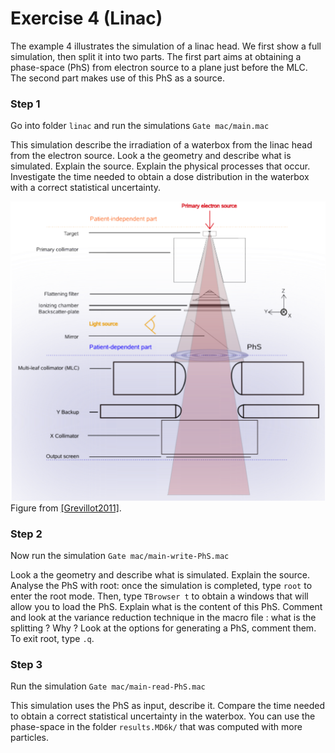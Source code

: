 # Exercise 4 (Linac)

The example 4 illustrates the simulation of a linac head. We first show a full simulation, then split it into two parts. The first part aims at obtaining a phase-space (PhS) from electron source to a plane just before the MLC. The second part makes use of this PhS as a source.

### Step 1

Go into folder ```linac``` and run the simulations ```Gate mac/main.mac```

This simulation describe the irradiation of a waterbox from the linac head from the electron source. Look a the geometry and describe what is simulated. Explain the source. Explain the physical processes that occur. Investigate the time needed to obtain a dose distribution in the waterbox with a correct statistical uncertainty.

![](linac.png)
Figure from [[Grevillot2011]](https://www.ncbi.nlm.nih.gov/pubmed/21791731).

### Step 2

Now run the simulation ```Gate mac/main-write-PhS.mac```

Look a the geometry and describe what is simulated. Explain the source. Analyse the PhS with root: once the simulation is completed, type ```root``` to enter the root mode. Then, type ```TBrowser t``` to obtain a windows that will allow you to load the PhS. Explain what is the content of this PhS. Comment and look at the variance reduction technique in the macro file : what is the splitting ? Why ? Look at the options for generating a PhS, comment them. To exit root, type ```.q```.


### Step 3

Run the simulation ```Gate mac/main-read-PhS.mac```

This simulation uses the PhS as input, describe it. Compare the time needed to obtain a correct statistical uncertainty in the waterbox. You can use the phase-space in the folder ```results.MD6k/``` that was computed with more particles.
